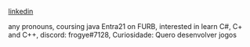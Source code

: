 <a href = 'https://www.linkedin.com/in/vitor-schramm-3b6a97216/'> linkedin </a>


any pronouns,
coursing java Entra21 on FURB,
interested in learn C#, C+ and C++,
discord: frogye#7128,
Curiosidade: Quero desenvolver jogos
